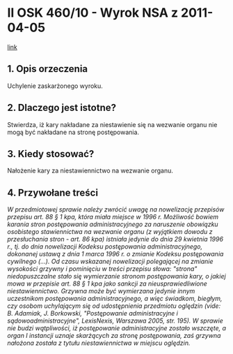 # II OSK 460/10 - Wyrok NSA z 2011-04-05
[link](http://orzeczenia.nsa.gov.pl/doc/EB88B9AC79)

## 1. Opis orzeczenia
Uchylenie zaskarżonego wyroku.

## 2. Dlaczego jest istotne?
Stwierdza, iż kary nakładane za niestawienie się na wezwanie organu nie mogą być nakładane na stronę postępowania.

## 3. Kiedy stosować?
Nałożenie kary za niestawiennictwo na wezwanie organu.

## 4. Przywołane treści
*W przedmiotowej sprawie należy zwrócić uwagę na nowelizację przepisów przepisu art. 88 § 1 kpa, która miała miejsce w 1996 r. Możliwość bowiem karania stron postępowania administracyjnego za naruszenie obowiązku osobistego stawiennictwa na wezwanie organu (z wyjątkiem dowodu z przesłuchania stron - art. 86 kpa) istniała jedynie do dnia 29 kwietnia 1996 r., tj. do dnia nowelizacji Kodeksu postępowania administracyjnego, dokonanej ustawą z dnia 1 marca 1996 r. o zmianie Kodeksu postępowania cywilnego (...).
Od czasu wskazanej nowelizacji polegającej na zmianie wysokości grzywny i pominięciu w treści przepisu słowa: "strona" niedopuszczalne stało się wymierzanie stronom postępowania kary, o jakiej mowa w przepisie art. 88 § 1 kpa jako sankcji za nieusprawiedliwione niestawiennictwo. Grzywna może być wymierzana jedynie innym uczestnikom postępowania administracyjnego, a więc świadkom, biegłym, czy osobom uchylającym się od udostępnienia przedmiotu oględzin (vide: B. Adamiak, J. Borkowski, "Postępowanie administracyjne i sądowoadministracyjne", LexisNexis, Warszawa 2005, str. 195). W sprawie nie budzi wątpliwości, iż postępowanie administracyjne zostało wszczęte, a organ I instancji uznaje skarżących za stronę postępowania, zaś grzywna nałożona została z tytułu niestawiennictwa w miejscu oględzin.*
